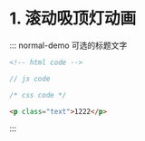 # 1. 滚动吸顶灯动画

::: normal-demo 可选的标题文字

```html
<!-- html code -->
```

```js
// js code
```

```css
/* css code */
```

```html
<p class="text">1222</p>
```

:::
